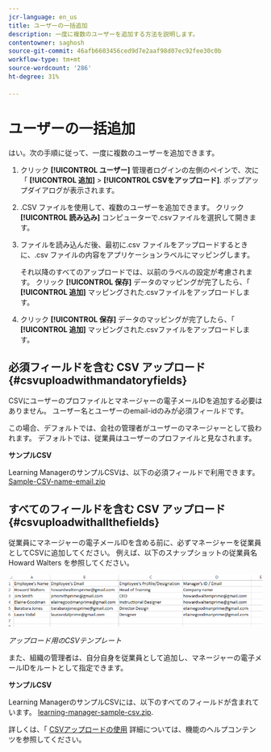 ```yaml
---
jcr-language: en_us
title: ユーザーの一括追加
description: 一度に複数のユーザーを追加する方法を説明します。
contentowner: saghosh
source-git-commit: 46afb6603456ced9d7e2aaf98d07ec92fee30c0b
workflow-type: tm+mt
source-wordcount: '286'
ht-degree: 31%

---
```




# ユーザーの一括追加

はい。次の手順に従って、一度に複数のユーザーを追加できます。

1. クリック **[!UICONTROL ユーザー]** 管理者ログインの左側のペインで、次に「 **[!UICONTROL 追加]** > **[!UICONTROL CSVをアップロード]**. ポップアップダイアログが表示されます。

1. .CSV ファイルを使用して、複数のユーザーを追加できます。 クリック **[!UICONTROL 読み込み]** コンピューターで.csvファイルを選択して開きます。

1. ファイルを読み込んだ後、最初に.csv ファイルをアップロードするときに、.csv ファイルの内容をアプリケーションラベルにマッピングします。

   それ以降のすべてのアップロードでは、以前のラベルの設定が考慮されます。 クリック **[!UICONTROL 保存]** データのマッピングが完了したら、「 **[!UICONTROL 追加]** マッピングされた.csvファイルをアップロードします。

1. クリック **[!UICONTROL 保存]** データのマッピングが完了したら、「 **[!UICONTROL 追加]** マッピングされた.csvファイルをアップロードします。

## 必須フィールドを含む CSV アップロード {#csvuploadwithmandatoryfields}

CSVにユーザーのプロファイルとマネージャーの電子メールIDを追加する必要はありません。 ユーザー名とユーザーのemail-idのみが必須フィールドです。

この場合、デフォルトでは、会社の管理者がユーザーのマネージャーとして扱われます。 デフォルトでは、従業員はユーザーのプロファイルと見なされます。

**サンプルCSV**

Learning ManagerのサンプルCSVは、以下の必須フィールドで利用できます。
[Sample-CSV-name-email.zip](assets/sample-csv-name-email.zip)

## すべてのフィールドを含む CSV アップロード {#csvuploadwithallthefields}

従業員にマネージャーの電子メールIDを含める前に、必ずマネージャーを従業員としてCSVに追加してください。 例えば、以下のスナップショットの従業員名 Howard Walters を参照してください。

![](assets/csv-example.png)

*アップロード用のCSVテンプレート*

また、組織の管理者は、自分自身を従業員として追加し、マネージャーの電子メールIDをルートとして指定できます。

**サンプルCSV**

Learning ManagerのサンプルCSVには、以下のすべてのフィールドが含まれています。
[learning-manager-sample-csv.zip](assets/learning-manager-sample-csv.zip).

詳しくは、「  [CSVアップロードの使用](/help/migrated/administrators/feature-summary/add-users-user-groups.md) 詳細については、機能のヘルプコンテンツを参照してください。
